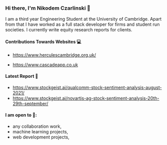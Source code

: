 ### Hi there, I'm Nikodem Czarlinski 👋

I am a third year Engineering Student at the University of Cambridge. Apart from that I have worked as a full stack developer for firms and student run societies. I currently write equity research reports for clients.

#### Contributions Towards Websites :computer:

- https://www.herculescambridge.org.uk/


- https://www.cascadeapp.co.uk



#### Latest Report :pencil:

- https://www.stockgeist.ai/qualcomm-stock-sentiment-analysis-august-2021/
- https://www.stockgeist.ai/novartis-ag-stock-sentiment-analysis-20th-29th-september/

#### I am open to :wrench::

- any collaboration work,
- machine learning projects,
- web development projects, 

<!---
nczarli/nczarli is a ✨ special ✨ repository because its `README.md` (this file) appears on your GitHub profile.
You can click the Preview link to take a look at your changes.
--->


